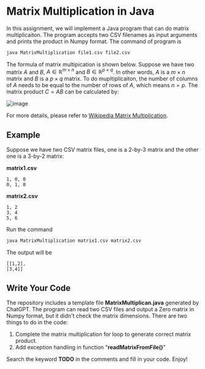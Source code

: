 # Matrix Multiplication in Java

In this assignment, we will implement a Java program that can do matrix multiplicaiton. The program accepts two CSV filenames as input arguments and prints the product in Numpy format. The command of program is
```bash
java MatrixMultiplication file1.csv file2.csv
```

The formula of matrix multipication is shown below. Suppose we have two matrix $A$ and $B$, 
$A \in \mathbb{R}^{m \times n}$ and $B \in \mathbb{R}^{p \times q}$. In other words, $A$ is a $m \times n$ matrix and $B$ is a $p \times q$ matrix. To do mupltiplicaiton, the number of columns of $A$ needs to be equal to the number of rows of $A$, which means $n = p$. The matrix product $C = AB$ can be calculated by:

![image](https://user-images.githubusercontent.com/100684266/224528638-1797f5fe-0548-4fd3-8257-b229067d4388.png)


For more details, please refer to [Wikipedia Matrix Multiplication](https://en.wikipedia.org/wiki/Matrix_multiplication).


## Example 
Suppose we have two CSV matrix files, one is a 2-by-3 matrix and the other one is a 3-by-2 matrix:

**matrix1.csv**
```
1, 0, 0
0, 1, 0
```

**matrix2.csv**
```
1, 2
3, 4
5, 6
```

Run the command
```bash
java MatrixMultiplication matrix1.csv matrix2.csv
```

The output will be
```
[[1,2],
[3,4]]
```

## Write Your Code

The repository includes a template file **MatrixMultiplican.java** generated by ChatGPT. The program can read two CSV files and output a Zero matrix in Numpy format, but it didn't check the matrix dimensions. There are two things to do in the code:
1. Complete the matrix multiplication for loop to generate correct matrix product.
2. Add exception handling in function "**readMatrixFromFile()**"

Search the keyword **TODO** in the comments and fill in your code. Enjoy!
